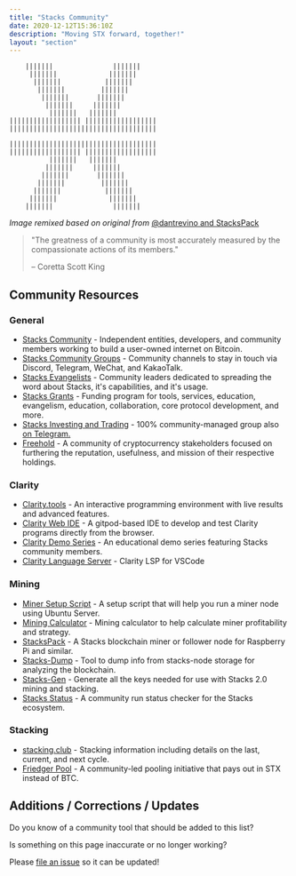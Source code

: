 ```yaml
---
title: "Stacks Community"
date: 2020-12-12T15:36:10Z
description: "Moving STX forward, together!"
layout: "section"
---
```


```none
    |||||||               |||||||
     |||||||             |||||||
      |||||||           |||||||
       |||||||         |||||||
        |||||||       |||||||
         |||||||     |||||||
          |||||||   |||||||
|||||||||||||||||| ||||||||||||||||||
|||||||||||||||||||||||||||||||||||||

|||||||||||||||||||||||||||||||||||||
|||||||||||||||||| ||||||||||||||||||
          |||||||   |||||||
         |||||||     |||||||
        |||||||       |||||||
       |||||||         |||||||
      |||||||           |||||||
     |||||||             |||||||
    |||||||               |||||||
```

*Image remixed based on original from* [@dantrevino and StacksPack](https://gitlab.com/riot.ai/stackspack)

> "The greatness of a community is most accurately measured by the compassionate actions of its members."
>
> – Coretta Scott King

## Community Resources

### General

- [Stacks Community](https://community.stacks.org/) - Independent entities, developers, and community members working to build a user-owned internet on Bitcoin.
- [Stacks Community Groups](https://community.stacks.org/groups) - Community channels to stay in touch via Discord, Telegram, WeChat, and KakaoTalk.
- [Stacks Evangelists](https://community.stacks.org/evangelists) - Community leaders dedicated to spreading the word about Stacks, it's capabilities, and it's usage.
- [Stacks Grants](https://github.com/stacksgov/Stacks-Grants) - Funding program for tools, services, education, evangelism, education, collaboration, core protocol development, and more.
- [Stacks Investing and Trading](https://twitter.com/StacksTrade) - 100% community-managed group also [on Telegram.](https://t.me/StacksTrade)
- [Freehold](https://joinfreehold.com) - A community of cryptocurrency stakeholders focused on furthering the reputation, usefulness, and mission of their respective holdings.

### Clarity

- [Clarity.tools](http://clarity.tools/) - An interactive programming environment with live results and advanced features.
- [Clarity Web IDE](https://github.com/friedger/clarity-js-sdk/blob/feature/web-ide/packages/clarity-tutorials/README-web-ide.md) - A gitpod-based IDE to develop and test Clarity programs directly from the browser.
- [Clarity Demo Series](https://github.com/friedger/clarity-demo) - An educational demo series featuring Stacks community members.
- [Clarity Language Server](https://marketplace.visualstudio.com/items?itemName=lgalabru.clarity-lsp) - Clarity LSP for VSCode

### Mining

- [Miner Setup Script](https://github.com/AbsorbingChaos/stx-miner-script) - A setup script that will help you run a miner node using Ubuntu Server.
- [Mining Calculator](https://friedger.github.io/mining-calculator/) - Mining calculator to help calculate miner profitability and strategy.
- [StacksPack](https://gitlab.com/riot.ai/stackspack) - A Stacks blockchain miner or follower node for Raspberry Pi and similar.
- [Stacks-Dump](https://github.com/psq/stacks-dump) - Tool to dump info from stacks-node storage for analyzing the blockchain.
- [Stacks-Gen](https://github.com/psq/stacks-gen) - Generate all the keys needed for use with Stacks 2.0 mining and stacking.
- [Stacks Status](https://stacks-status.com/) - A community run status checker for the Stacks ecosystem.

### Stacking

- [stacking.club](https://stacking.club/) - Stacking information including details on the last, current, and next cycle.
- [Friedger Pool](https://pool.friedger.de/) - A community-led pooling initiative that pays out in STX instead of BTC.

## Additions / Corrections / Updates

Do you know of a community tool that should be added to this list?

Is something on this page inaccurate or no longer working?

Please [file an issue](https://github.com/AbsorbingChaos/stacks101-com/issues/new) so it can be updated!
